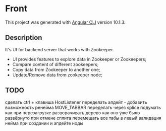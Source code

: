 # Front

This project was generated with [Angular CLI](https://github.com/angular/angular-cli) version 10.1.3.

## Description

It's UI for backend server that works with Zookeeper. 

 - UI provides features to explore data in Zookeeper or Zookeepers;
 - Compare content of different zookeepers;
 - Copy data from Zookeeper to another one;
 - Update/Remove data from zookeeper node;
 
 
## TODO

сделать ctrl + клавиша HostListener
переделать апдейт - добавить возможность ренейма
MOVE_TABBAR переделать через splice
подумать как при перезагрузке разворачивать дерево как оно уже было развёрнуто
при отмене сплита перемещать все табы в левый
валидация нейма при создании и апдейте ноды 

